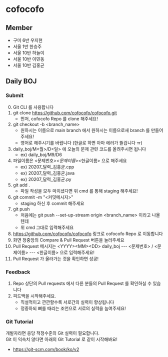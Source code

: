 # cofocofo

## Member 

* 구미 6반 우지현
* 서울 1반 한승주
* 서울 10반 하늘이
* 서울 10반 이민동
* 서울 10반 김홍균

## Daily BOJ

### Submit

0. Git CLI 를 사용합니다
1. git clone https://github.com/cofocofo/cofocofo.git
    * 먼저, cofocofo Repo 를 clone 해주세요!
2. git checkout -b <branch_name>
    * 원하시는 이름으로 main branch 에서 원하시는 이름으로새 branch 를 만들어주세요!
    * 영어로 해주시기를 바랍니다 (한글로 하면 아마 에러가 뜰겁니다 ㅠ)
3. daily_boj/M<월>/D<일> 에 오늘의 문제 관련 코드를 올려주시면 됩니다
   * ex) daily_boj/M9/D6
4. 파일이름은 <문제번호>_<문제이름>_<한글이름> 으로 해주세요
   * ex) 20207_달력_김홍균.cpp
   * ex) 20207_달력_김홍균.java
   * ex) 20207_달력_김홍균.py
5. git add .
   * 파일 작성을 모두 마치셨다면 위 cmd 를 통해 staging 해주세요!
6. git commit -m "<커밋메시지>"
    * staging 하신 후 commit 해주세요
7. git push
    * 처음에는 git push --set-up-stream origin <branch_name> 이라고 나올텐데
    * 위 cmd 그대로 입력해주세요
8. https://github.com/cofocofo/cofocofo 링크로 cofocofo Repo 로 이동합니다
9. 화면 정중앙의 Compare & Pull Request 버튼을 눌러주세요
10. Pull Request 메시지는 \<YYYY\>\<MM\>\<DD\> daily_boj --- <문제번호> / <문제이름> --- <한글이름> 으로 입력해주세요!
11. Pull Request 가 올라가는 것을 확인하면 성공!

### Feedback

1. Repo 상단의 Pull requests 에서 다른 분들의 Pull Request 를 확인하실 수 있습니다
2. 피드백을 시작해주세요.
   * 직설적이고 깐깐할수록 서로간의 실력이 향상됩니다
   * 정중하되 뼈를 때리는 조언으로 서로의 실력을 높여주세요!

### Git Tutorial

개발자라면 응당 적정수준의 Git 실력이 필요합니다.  
Git 이 익숙치 않다면 아래의 Git Tutorial 로 같이 시작해봐요! 
* https://git-scm.com/book/ko/v2

